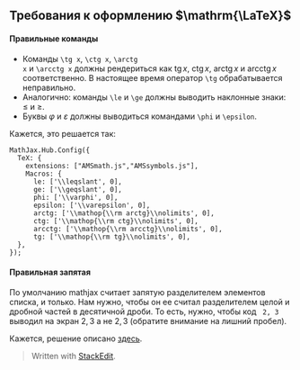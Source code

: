 Требования к оформлению $\mathrm{\LaTeX}$
---

#### Правильные команды

* Команды <code>\tg x</code>, <code>\ctg x</code>, <code>\arctg x</code> и <code>\arcctg x</code> должны рендериться как $\DeclareMathOperator{\tg}{tg} \tg x$, $\DeclareMathOperator{\tg}{ctg} \tg x$, $\DeclareMathOperator{\tg}{arctg} \tg x$ и $\DeclareMathOperator{\tg}{arcctg} \tg x$ соответственно. В настоящее время оператор <code>\tg</code> обрабатывается неправильно. 
* Аналогично: команды <code>\le</code> и <code>\ge</code> должны выводить наклонные знаки: $\leqslant$ и $\geqslant$.
* Буквы $\varphi$ и $\varepsilon$ должны выводиться командами <code>\phi</code> и <code>\epsilon</code>.

Кажется, это решается так: 
	
```
MathJax.Hub.Config({
  TeX: {
    extensions: ["AMSmath.js","AMSsymbols.js"],
    Macros: {
      le: ['\\leqslant', 0],
      ge: ['\\geqslant', 0],
      phi: ['\\varphi', 0],
      epsilon: ['\\varepsilon', 0],
      arctg: ['\\mathop{\\rm arctg}\\nolimits', 0],
      ctg: ['\\mathop{\\rm ctg}\\nolimits', 0],
      arcctg: ['\\mathop{\\rm arcctg}\\nolimits', 0],
      tg: ['\\mathop{\\rm tg}\\nolimits', 0],
  },
});
```

#### Правильная запятая

По умолчанию mathjax считает запятую разделителем элементов списка, и только. Нам нужно, чтобы он ее считал разделителем целой и дробной частей в десятичной дроби. То есть, нужно, чтобы код <code>
$2,3$</code> выводил на экран $2{,}3$ а не $2,3$ (обратите внимание на лишний пробел). 

Кажется, решение описано [здесь](https://github.com/mathjax/MathJax/issues/169#issuecomment-2040235).

> Written with [StackEdit](https://stackedit.io/).